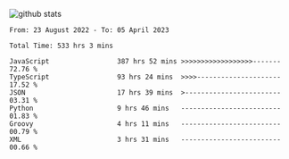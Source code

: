 
![github stats](https://github-readme-stats.vercel.app/api?username=realmahd1&show_icons=true&theme=codeSTACKr&hide_rank=true&count_private=true)

<!--START_SECTION:waka-->

```text
From: 23 August 2022 - To: 05 April 2023

Total Time: 533 hrs 3 mins

JavaScript                 387 hrs 52 mins >>>>>>>>>>>>>>>>>>-------   72.76 %
TypeScript                 93 hrs 24 mins  >>>>---------------------   17.52 %
JSON                       17 hrs 39 mins  >------------------------   03.31 %
Python                     9 hrs 46 mins   -------------------------   01.83 %
Groovy                     4 hrs 11 mins   -------------------------   00.79 %
XML                        3 hrs 31 mins   -------------------------   00.66 %
```

<!--END_SECTION:waka-->
